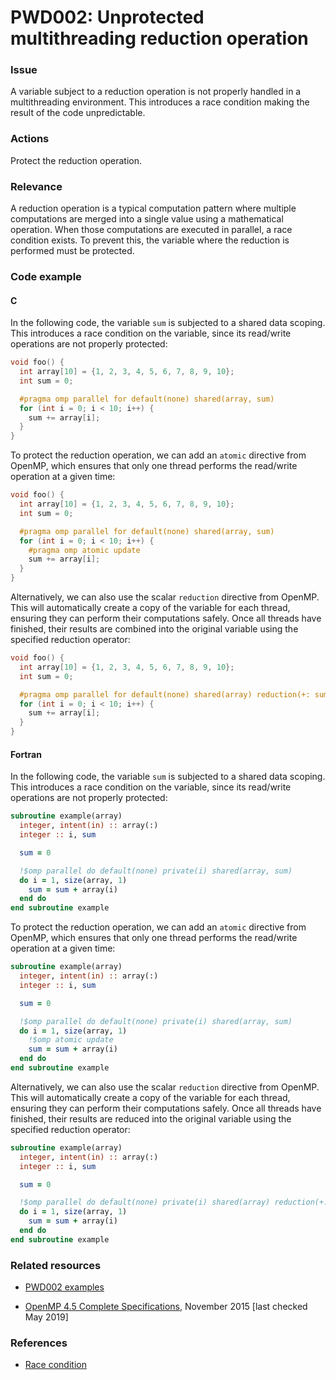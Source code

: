 # PWD002: Unprotected multithreading reduction operation

### Issue

A variable subject to a reduction operation is not properly handled in a
multithreading environment. This introduces a race condition making the result
of the code unpredictable.

### Actions

Protect the reduction operation.

### Relevance

A reduction operation is a typical computation pattern where multiple
computations are merged into a single value using a mathematical operation. When
those computations are executed in parallel, a race condition exists. To prevent
this, the variable where the reduction is performed must be protected.

### Code example

#### C

In the following code, the variable `sum` is subjected to a shared data
scoping. This introduces a race condition on the variable, since its read/write
operations are not properly protected:

```c
void foo() {
  int array[10] = {1, 2, 3, 4, 5, 6, 7, 8, 9, 10};
  int sum = 0;

  #pragma omp parallel for default(none) shared(array, sum)
  for (int i = 0; i < 10; i++) {
    sum += array[i];
  }
}
```

To protect the reduction operation, we can add an `atomic` directive from
OpenMP, which ensures that only one thread performs the read/write operation at
a given time:

```c
void foo() {
  int array[10] = {1, 2, 3, 4, 5, 6, 7, 8, 9, 10};
  int sum = 0;

  #pragma omp parallel for default(none) shared(array, sum)
  for (int i = 0; i < 10; i++) {
    #pragma omp atomic update
    sum += array[i];
  }
}
```

Alternatively, we can also use the scalar `reduction` directive from OpenMP.
This will automatically create a copy of the variable for each thread, ensuring
they can perform their computations safely. Once all threads have finished,
their results are combined into the original variable using the specified
reduction operator:

```c
void foo() {
  int array[10] = {1, 2, 3, 4, 5, 6, 7, 8, 9, 10};
  int sum = 0;

  #pragma omp parallel for default(none) shared(array) reduction(+: sum)
  for (int i = 0; i < 10; i++) {
    sum += array[i];
  }
}
```

#### Fortran

In the following code, the variable `sum` is subjected to a shared data
scoping. This introduces a race condition on the variable, since its read/write
operations are not properly protected:

```fortran
subroutine example(array)
  integer, intent(in) :: array(:)
  integer :: i, sum

  sum = 0

  !$omp parallel do default(none) private(i) shared(array, sum)
  do i = 1, size(array, 1)
    sum = sum + array(i)
  end do
end subroutine example
```

To protect the reduction operation, we can add an `atomic` directive from
OpenMP, which ensures that only one thread performs the read/write operation at
a given time:

```fortran
subroutine example(array)
  integer, intent(in) :: array(:)
  integer :: i, sum

  sum = 0

  !$omp parallel do default(none) private(i) shared(array, sum)
  do i = 1, size(array, 1)
    !$omp atomic update
    sum = sum + array(i)
  end do
end subroutine example
```

Alternatively, we can also use the scalar `reduction` directive from OpenMP.
This will automatically create a copy of the variable for each thread, ensuring
they can perform their computations safely. Once all threads have finished,
their results are reduced into the original variable using the specified
reduction operator:

```fortran
subroutine example(array)
  integer, intent(in) :: array(:)
  integer :: i, sum

  sum = 0

  !$omp parallel do default(none) private(i) shared(array) reduction(+: sum)
  do i = 1, size(array, 1)
    sum = sum + array(i)
  end do
end subroutine example
```

### Related resources

* [PWD002 examples](https://github.com/codee-com/open-catalog/tree/main/Checks/PWD002/)

* [OpenMP 4.5 Complete Specifications](https://www.openmp.org/wp-content/uploads/openmp-4.5.pdf),
November 2015 [last checked May 2019]

### References

* [Race condition](https://en.wikipedia.org/wiki/Race_condition)

